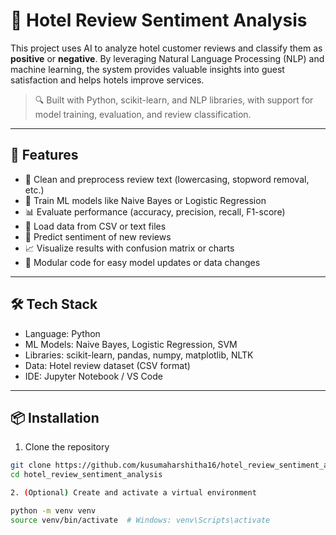 # 🏨 Hotel Review Sentiment Analysis

This project uses AI to analyze hotel customer reviews and classify them as **positive** or **negative**. By leveraging Natural Language Processing (NLP) and machine learning, the system provides valuable insights into guest satisfaction and helps hotels improve services.

> 🔍 Built with Python, scikit-learn, and NLP libraries, with support for model training, evaluation, and review classification.

---

## 🚀 Features

- 🧹 Clean and preprocess review text (lowercasing, stopword removal, etc.)
- 🧠 Train ML models like Naive Bayes or Logistic Regression
- 📊 Evaluate performance (accuracy, precision, recall, F1-score)
- 📁 Load data from CSV or text files
- 🧪 Predict sentiment of new reviews
- 📈 Visualize results with confusion matrix or charts
- 📝 Modular code for easy model updates or data changes

---

## 🛠️ Tech Stack

- Language: Python
- ML Models: Naive Bayes, Logistic Regression, SVM
- Libraries: scikit-learn, pandas, numpy, matplotlib, NLTK
- Data: Hotel review dataset (CSV format)
- IDE: Jupyter Notebook / VS Code

---

## 📦 Installation

1. Clone the repository

```bash
git clone https://github.com/kusumaharshitha16/hotel_review_sentiment_analysis.git
cd hotel_review_sentiment_analysis

2. (Optional) Create and activate a virtual environment

python -m venv venv
source venv/bin/activate  # Windows: venv\Scripts\activate

